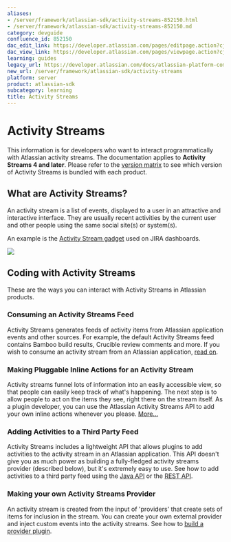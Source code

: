 ```yaml
---
aliases:
- /server/framework/atlassian-sdk/activity-streams-852150.html
- /server/framework/atlassian-sdk/activity-streams-852150.md
category: devguide
confluence_id: 852150
dac_edit_link: https://developer.atlassian.com/pages/editpage.action?cjm=wozere&pageId=852150
dac_view_link: https://developer.atlassian.com/pages/viewpage.action?cjm=wozere&pageId=852150
learning: guides
legacy_url: https://developer.atlassian.com/docs/atlassian-platform-common-components/activity-streams
new_url: /server/framework/atlassian-sdk/activity-streams
platform: server
product: atlassian-sdk
subcategory: learning
title: Activity Streams
---
```

# Activity Streams

This information is for developers who want to interact programmatically with Atlassian activity streams. The documentation applies to **Activity Streams 4 and later**. Please refer to the [version matrix](/server/framework/atlassian-sdk/activity-streams-version-matrix) to see which version of Activity Streams is bundled with each product.

## What are Activity Streams?

An activity stream is a list of events, displayed to a user in an attractive and interactive interface. They are usually recent activities by the current user and other people using the same social site(s) or system(s).

An example is the <a href="https://confluence.atlassian.com/display/JIRA/Adding+the+Activity+Stream+Gadget" class="external-link">Activity Stream gadget</a> used on JIRA dashboards.

<img src="/server/framework/atlassian-sdk/images/activitystreamgadget-display.png" class="confluence-thumbnail" />

## Coding with Activity Streams

These are the ways you can interact with Activity Streams in Atlassian products.

### Consuming an Activity Streams Feed

Activity Streams generates feeds of activity items from Atlassian application events and other sources. For example, the default Activity Streams feed contains Bamboo build results, Crucible review comments and more. If you wish to consume an activity stream from an Atlassian application, [read on](/server/framework/atlassian-sdk/consuming-an-activity-streams-feed).

### Making Pluggable Inline Actions for an Activity Stream

Activity streams funnel lots of information into an easily accessible view, so that people can easily keep track of what's happening. The next step is to allow people to act on the items they see, right there on the stream itself. As a plugin developer, you can use the Atlassian Activity Streams API to add your own inline actions whenever you please. [More...](/server/framework/atlassian-sdk/making-pluggable-inline-actions-for-activity-streams)

### Adding Activities to a Third Party Feed

Activity Streams includes a lightweight API that allows plugins to add activities to the activity stream in an Atlassian application. This API doesn't give you as much power as building a fully-fledged activity streams provider (described below), but it's extremely easy to use. See how to add activities to a third party feed using the [Java API](/server/framework/atlassian-sdk/adding-activities-to-a-third-party-feed-with-the-java-api) or the [REST API](/server/framework/atlassian-sdk/adding-activities-to-a-third-party-feed-with-the-rest-api).

### Making your own Activity Streams Provider

An activity stream is created from the input of 'providers' that create sets of items for inclusion in the stream. You can create your own external provider and inject custom events into the activity streams. See how to [build a provider plugin](/server/framework/atlassian-sdk/making-your-own-activity-streams-provider).














































































































































































































